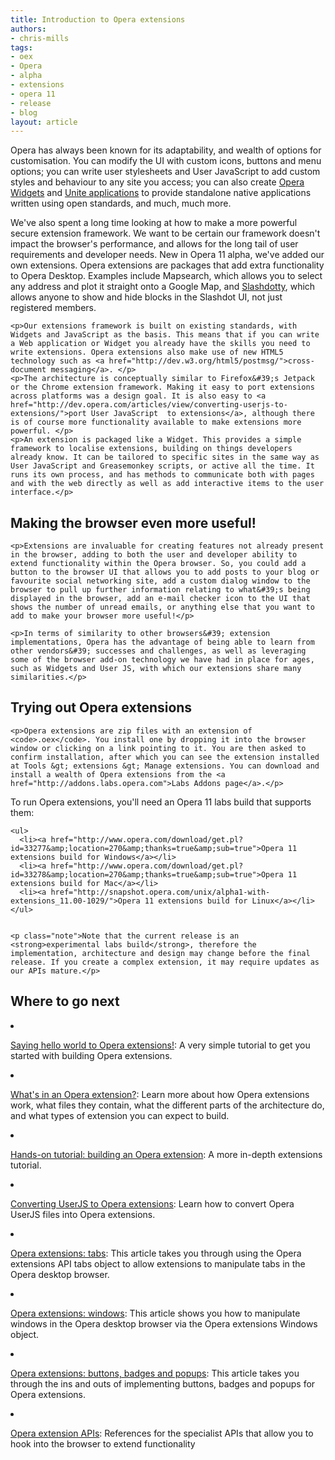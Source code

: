 ```yaml
---
title: Introduction to Opera extensions
authors:
- chris-mills
tags:
- oex
- Opera
- alpha
- extensions
- opera 11
- release
- blog
layout: article
---
```

<p>Opera has always been known for its adaptability, and wealth of options for customisation. You can modify the UI with custom icons, buttons and menu options; you can write user stylesheets and User JavaScript to add custom styles and behaviour to any site you access; you can also create <a href="http://widgets.opera.com/">Opera Widgets</a> and <a href="http://unite.opera.com/applications/">Unite applications</a> to provide standalone native applications written using open standards, and much, much more.</p>

<p>We&#39;ve also spent a long time looking at how to make a more powerful secure extension framework. We want to be certain our framework doesn&#39;t impact the browser&#39;s performance, and allows for the long tail of user requirements and developer needs. New in Opera 11 alpha, we&#39;ve added our own extensions. Opera extensions are packages that add extra functionality to Opera Desktop. Examples include Mapsearch, which allows you to select any address and plot it straight onto a Google Map, and <a href="http://dev.opera.com/articles/view/building-your-first-opera-extension/">Slashdotty</a>, which allows anyone to show and hide blocks in the Slashdot UI, not just registered members.</p>

	<p>Our extensions framework is built on existing standards, with Widgets and JavaScript as the basis. This means that if you can write a Web application or Widget you already have the skills you need to write extensions. Opera extensions also make use of new HTML5 technology such as <a href="http://dev.w3.org/html5/postmsg/">cross-document messaging</a>. </p>
	<p>The architecture is conceptually similar to Firefox&#39;s Jetpack or the Chrome extension framework. Making it easy to port extensions across platforms was a design goal. It is also easy to <a href="http://dev.opera.com/articles/view/converting-userjs-to-extensions/">port User JavaScript  to extensions</a>, although there is of course more functionality available to make extensions more powerful. </p>
	<p>An extension is packaged like a Widget. This provides a simple framework to localise extensions, building on things developers already know. It can be tailored to specific sites in the same way as User JavaScript and Greasemonkey scripts, or active all the time. It runs its own process, and has methods to communicate both with pages and with the web directly as well as add interactive items to the user interface.</p>

<h2>Making the browser even more useful!</h2>

	<p>Extensions are invaluable for creating features not already present in the browser, adding to both the user and developer ability to extend functionality within the Opera browser. So, you could add a button to the browser UI that allows you to add posts to your blog or favourite social networking site, add a custom dialog window to the browser to pull up further information relating to what&#39;s being displayed in the browser, add an e-mail checker icon to the UI that shows the number of unread emails, or anything else that you want to add to make your browser more useful!</p>

	<p>In terms of similarity to other browsers&#39; extension implementations, Opera has the advantage of being able to learn from other vendors&#39; successes and challenges, as well as leveraging some of the browser add-on technology we have had in place for ages, such as Widgets and User JS, with which our extensions share many similarities.</p>

<h2>Trying out Opera extensions</h2>

	<p>Opera extensions are zip files with an extension of <code>.oex</code>. You install one by dropping it into the browser window or clicking on a link pointing to it. You are then asked to confirm installation, after which you can see the extension installed at Tools &gt; extensions &gt; Manage extensions. You can download and install a wealth of Opera extensions from the <a href="http://addons.labs.opera.com">Labs Addons page</a>.</p>

<p>To run Opera extensions, you&#39;ll need an Opera 11 labs build that supports them:</p>

	<ul>
	  <li><a href="http://www.opera.com/download/get.pl?id=33277&amp;location=270&amp;thanks=true&amp;sub=true">Opera 11 extensions build for Windows</a></li>
	  <li><a href="http://www.opera.com/download/get.pl?id=33278&amp;location=270&amp;thanks=true&amp;sub=true">Opera 11 extensions build for Mac</a></li>
	  <li><a href="http://snapshot.opera.com/unix/alpha1-with-extensions_11.00-1029/">Opera 11 extensions build for Linux</a></li>
	</ul>


	<p class="note">Note that the current release is an <strong>experimental labs build</strong>, therefore the implementation, architecture and design may change before the final release. If you create a complex extension, it may require updates as our APIs mature.</p>

<h2>Where to go next</h2>

<li><p><a href="http://dev.opera.com/articles/view/opera-extensions-hello-world/">Saying hello world to Opera extensions!</a>: A very simple tutorial to get you started with building Opera extensions.</p></li>

<li><p><a href="http://dev.opera.com/articles/view/whats-in-an-opera-extension/">What&#39;s in an Opera extension?</a>: Learn more about how Opera extensions work, what files they contain, what the different parts of the architecture do, and what types of extension you can expect to build.</p></li>

<li><p><a href="http://dev.opera.com/articles/view/hands-on-building-an-opera-extension/">Hands-on tutorial: building an Opera extension</a>: A more in-depth extensions tutorial.</p></li>

<li><p><a href="http://dev.opera.com/articles/view/converting-userjs-to-extensions/">Converting UserJS to Opera extensions</a>: Learn how to convert Opera UserJS files into Opera extensions.</p></li>

<li><p><a href="http://dev.opera.com/articles/view/opera-extensions-tabs/">Opera extensions: tabs</a>: This article takes you through using the Opera extensions API tabs object to allow extensions to manipulate tabs in the Opera desktop browser.</p></li>

<li><p><a href="http://dev.opera.com/articles/view/opera-extensions-windows/">Opera extensions: windows</a>: This article shows you how to manipulate windows in the Opera desktop browser via the Opera extensions Windows object.</p></li>

<li><p><a href="http://dev.opera.com/articles/view/opera-extensions-buttons-badges-and-popups/">Opera extensions: buttons, badges and popups</a>: This article takes you through the ins and outs of implementing buttons, badges and popups for Opera extensions.</p></li>

<li><p><a href="http://labs.opera.com/extensions-api/">Opera extension APIs</a>: References for the specialist APIs that allow you to hook into the browser to extend functionality</p></li>
